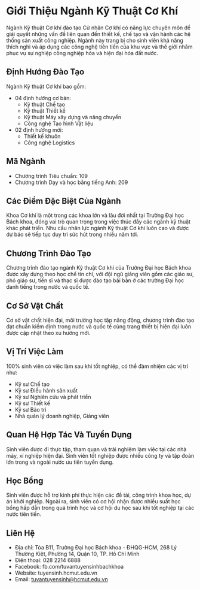 # Giới Thiệu Ngành Kỹ Thuật Cơ Khí
Ngành Kỹ thuật Cơ khí đào tạo Cử nhân Cơ khí có năng lực chuyên môn để giải quyết những vấn đề liên quan đến thiết kế, chế tạo và vận hành các hệ thống sản xuất công nghiệp. Ngành này trang bị cho sinh viên khả năng thích nghi và áp dụng các công nghệ tiên tiến của khu vực và thế giới nhằm phục vụ sự nghiệp công nghiệp hóa và hiện đại hóa đất nước.

## Định Hướng Đào Tạo
Ngành Kỹ thuật Cơ khí bao gồm:
- 04 định hướng cơ bản:
  - Kỹ thuật Chế tạo
  - Kỹ thuật Thiết kế
  - Kỹ thuật Máy xây dựng và nâng chuyển
  - Công nghệ Tạo hình Vật liệu
- 02 định hướng mới:
  - Thiết kế khuôn
  - Công nghệ Logistics

## Mã Ngành
- Chương trình Tiêu chuẩn: 109
- Chương trình Dạy và học bằng tiếng Anh: 209

## Các Điểm Đặc Biệt Của Ngành
Khoa Cơ khí là một trong các khoa lớn và lâu đời nhất tại Trường Đại học Bách khoa, đóng vai trò quan trọng trong việc thúc đẩy các ngành kỹ thuật khác phát triển. Nhu cầu nhân lực ngành Kỹ thuật Cơ khí luôn cao và được dự báo sẽ tiếp tục duy trì sức hút trong nhiều năm tới.

## Chương Trình Đào Tạo
Chương trình đào tạo ngành Kỹ thuật Cơ khí của Trường Đại học Bách khoa được xây dựng theo học chế tín chỉ, với đội ngũ giảng viên gồm các giáo sư, phó giáo sư, tiến sĩ và thạc sĩ được đào tạo bài bản ở các trường Đại học danh tiếng trong nước và quốc tế.

## Cơ Sở Vật Chất
Cơ sở vật chất hiện đại, môi trường học tập năng động, chương trình đào tạo đạt chuẩn kiểm định trong nước và quốc tế cùng trang thiết bị hiện đại luôn được cập nhật theo xu hướng mới.

## Vị Trí Việc Làm
100% sinh viên có việc làm sau khi tốt nghiệp, có thể đảm nhiệm các vị trí như:
- Kỹ sư Chế tạo
- Kỹ sư Điều hành sản xuất
- Kỹ sư Nghiên cứu và phát triển
- Kỹ sư Thiết kế
- Kỹ sư Bảo trì
- Nhà quản lý doanh nghiệp, Giảng viên

## Quan Hệ Hợp Tác Và Tuyển Dụng
Sinh viên được đi thực tập, tham quan và trải nghiệm làm việc tại các nhà máy, xí nghiệp hiện đại. Sinh viên tốt nghiệp được nhiều công ty và tập đoàn lớn trong và ngoài nước ưu tiên tuyển dụng.

## Học Bổng
Sinh viên được hỗ trợ kinh phí thực hiện các đề tài, công trình khoa học, dự án khởi nghiệp. Ngoài ra, sinh viên có cơ hội nhận được nhiều suất học bổng hấp dẫn trong quá trình học và cơ hội du học sau khi tốt nghiệp tại các nước tiên tiến.

## Liên Hệ
- Địa chỉ: Tòa B11, Trường Đại học Bách khoa - ĐHQG-HCM, 268 Lý Thường Kiệt, Phường 14, Quận 10, TP. Hồ Chí Minh
- Điện thoại: 028 2214 6888
- Facebook: fb.com/tuvantuyensinhbachkhoa
- Website: tuyensinh.hcmut.edu.vn
- Email: tuvantuyensinh@hcmut.edu.vn